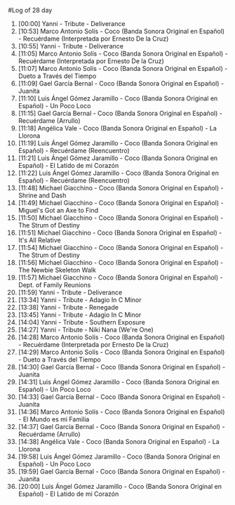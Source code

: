#Log of 28 day

1. [00:00] Yanni - Tribute - Deliverance
1. [10:53] Marco Antonio Solís - Coco (Banda Sonora Original en Español) - Recuérdame (Interpretada por Ernesto De la Cruz)
1. [10:55] Yanni - Tribute - Deliverance
1. [11:05] Marco Antonio Solís - Coco (Banda Sonora Original en Español) - Recuérdame (Interpretada por Ernesto De la Cruz)
1. [11:07] Marco Antonio Solís - Coco (Banda Sonora Original en Español) - Dueto a Través del Tiempo
1. [11:09] Gael García Bernal - Coco (Banda Sonora Original en Español) - Juanita
1. [11:10] Luis Ángel Gómez Jaramillo - Coco (Banda Sonora Original en Español) - Un Poco Loco
1. [11:15] Gael García Bernal - Coco (Banda Sonora Original en Español) - Recuérdame (Arrullo)
1. [11:18] Angélica Vale - Coco (Banda Sonora Original en Español) - La Llorona
1. [11:19] Luis Ángel Gómez Jaramillo - Coco (Banda Sonora Original en Español) - Recuérdame (Reencuentro)
1. [11:21] Luis Ángel Gómez Jaramillo - Coco (Banda Sonora Original en Español) - El Latido de mi Corazón
1. [11:22] Luis Ángel Gómez Jaramillo - Coco (Banda Sonora Original en Español) - Recuérdame (Reencuentro)
1. [11:48] Michael Giacchino - Coco (Banda Sonora Original en Español) - Shrine and Dash
1. [11:49] Michael Giacchino - Coco (Banda Sonora Original en Español) - Miguel's Got an Axe to Find
1. [11:50] Michael Giacchino - Coco (Banda Sonora Original en Español) - The Strum of Destiny
1. [11:51] Michael Giacchino - Coco (Banda Sonora Original en Español) - It's All Relative
1. [11:54] Michael Giacchino - Coco (Banda Sonora Original en Español) - The Strum of Destiny
1. [11:56] Michael Giacchino - Coco (Banda Sonora Original en Español) - The Newbie Skeleton Walk
1. [11:57] Michael Giacchino - Coco (Banda Sonora Original en Español) - Dept. of Family Reunions
1. [11:59] Yanni - Tribute - Deliverance
1. [13:34] Yanni - Tribute - Adagio In C Minor
1. [13:38] Yanni - Tribute - Renegade
1. [13:45] Yanni - Tribute - Adagio In C Minor
1. [14:04] Yanni - Tribute - Southern Exposure
1. [14:27] Yanni - Tribute - Niki Nana (We're One)
1. [14:28] Marco Antonio Solís - Coco (Banda Sonora Original en Español) - Recuérdame (Interpretada por Ernesto De la Cruz)
1. [14:29] Marco Antonio Solís - Coco (Banda Sonora Original en Español) - Dueto a Través del Tiempo
1. [14:30] Gael García Bernal - Coco (Banda Sonora Original en Español) - Juanita
1. [14:31] Luis Ángel Gómez Jaramillo - Coco (Banda Sonora Original en Español) - Un Poco Loco
1. [14:33] Gael García Bernal - Coco (Banda Sonora Original en Español) - Juanita
1. [14:36] Marco Antonio Solís - Coco (Banda Sonora Original en Español) - El Mundo es mi Familia
1. [14:37] Gael García Bernal - Coco (Banda Sonora Original en Español) - Recuérdame (Arrullo)
1. [14:38] Angélica Vale - Coco (Banda Sonora Original en Español) - La Llorona
1. [19:58] Luis Ángel Gómez Jaramillo - Coco (Banda Sonora Original en Español) - Un Poco Loco
1. [19:59] Gael García Bernal - Coco (Banda Sonora Original en Español) - Juanita
1. [20:00] Luis Ángel Gómez Jaramillo - Coco (Banda Sonora Original en Español) - El Latido de mi Corazón
